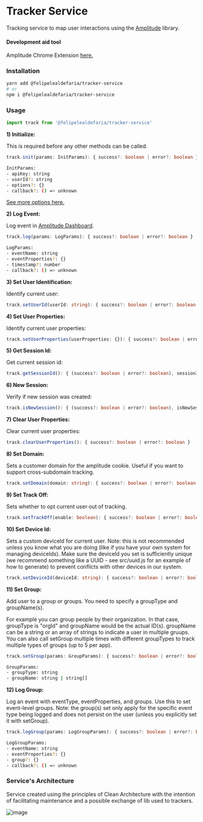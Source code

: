 # Tracker Service
Tracking service to map user interactions using the [Amplitude](https://github.com/amplitude/Amplitude-JavaScript) library.

#### Development aid tool
Amplitude Chrome Extension [here.](https://chrome.google.com/webstore/detail/amplitude-event-explorer/acehfjhnmhbmgkedjmjlobpgdicnhkbp)

### Installation

```bash
yarn add @felipelealdefaria/tracker-service
# or
npm i @felipelealdefaria/tracker-service
```

### Usage

```typescript
import track from '@felipelealdefaria/tracker-service'
```

**1) Initialize:**

This is required before any other methods can be called.

```typescript
track.init(params: InitParams): { success?: boolean | error?: boolean }
```

```bash
InitParams:
- apiKey: string
- userId?: string
- options?: {}
- callback?: () => unknown
```

[See more options here.](https://amplitude.github.io/Amplitude-JavaScript/Options/)

**2) Log Event:**

Log event in [Amplitude Dashboard](https://amplitude.com/).

```typescript
track.log(params: LogParams): { success?: boolean | error?: boolean }
```

```bash
LogParams:
- eventName: string
- eventProperties?: {}
- timestamp?: number
- callback?: () => unknown
```

**3) Set User Identification:**

Identify current user:

```typescript
track.setUserId(userId: string): { success?: boolean | error?: boolean }
```

**4) Set User Properties:**

Identify current user properties:

```typescript
track.setUserProperties(userProperties: {}): { success?: boolean | error?: boolean }
```

**5) Get Session Id:**

Get current session id:

```typescript
track.getSessionId(): { (success?: boolean | error?: boolean), sessionId: number | null }
```

**6) New Session:**

Verify if new session was created:

```typescript
track.isNewSession(): { (success?: boolean | error?: boolean), isNewSession: boolean | null }
```

**7) Clear User Properties:**

Clear current user properties:

```typescript
track.clearUserProperties(): { success?: boolean | error?: boolean }
```

**8) Set Domain:**

Sets a customer domain for the amplitude cookie. Useful if you want to support cross-subdomain tracking.

```typescript
track.setDomain(domain: string): { success?: boolean | error?: boolean }
```

**9) Set Track Off:**

Sets whether to opt current user out of tracking.

```typescript
track.setTrackOff(enable: boolean): { success?: boolean | error?: boolean }
```

**10) Set Device Id:**

Sets a custom deviceId for current user. Note: this is not recommended unless you know what you are doing (like if you have your own system for managing deviceIds). Make sure the deviceId you set is sufficiently unique (we recommend something like a UUID - see src/uuid.js for an example of how to generate) to prevent conflicts with other devices in our system.

```typescript
track.setDeviceId(deviceId: string): { success?: boolean | error?: boolean }
```

**11) Set Group:**

Add user to a group or groups. You need to specify a groupType and groupName(s).

For example you can group people by their organization. In that case, groupType is "orgId" and groupName would be the actual ID(s). groupName can be a string or an array of strings to indicate a user in multiple gruups. You can also call setGroup multiple times with different groupTypes to track multiple types of groups (up to 5 per app).

```typescript
track.setGroup(params: GroupParams): { success?: boolean | error?: boolean }
```

```bash
GroupParams:
- groupType: string
- groupName: string | string[]
```

**12) Log Group:**

Log an event with eventType, eventProperties, and groups. Use this to set event-level groups. Note: the group(s) set only apply for the specific event type being logged and does not persist on the user (unless you explicitly set it with setGroup).

```typescript
track.logGroup(params: LogGroupParams): { success?: boolean | error?: boolean }
```

```bash
LogGroupParams:
- eventName: string
- eventProperties?: {}
- group?: {}
- callback?: () => unknown
```

### Service's Architecture

Service created using the principles of Clean Architecture with the intention of facilitating maintenance and a possible exchange of lib used to trackers.

![image](https://user-images.githubusercontent.com/64376829/109692039-d11ab080-7b66-11eb-9d61-17c990234bde.png)

